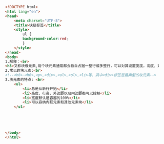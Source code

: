 
<BlogInfo title="21.块级标签" author="白日梦想猿" pv=0 read_times=0 pre_cost_time=0分25秒 category="css学习" tag_list="['css学习']" create_time="2020.07.18 15:56:44" update_time="2020.07.18 17:17:30" />

```html
<!DOCTYPE html>
<html lang="en">
<head>
    <meta charset="UTF-8">
    <title>块级标签</title>
    <style>
        ul {
        background-color:red;
        }
    </style>
</head>
<body>
1.解释：<br>
<h3>又称块级元素,每个块元素通常都会独自占据一整行或多整行，可以对其设置宽度，高度，对其等属性，常用于网页布局和网页结构的搭建</h3>
2.常见的块元素:<br>
<!--<h6>~<h6>,<p>,<div>,<ul>,<ol>,<li>等，其中<div>标签是最典型的块元素-->
3.块元素的特点: <br>
    <ul>
        <li>总是从新行开始</li>
        <li>高度，行高，外边距以及内边距都可以控制</li>
        <li>宽度默认是容器的100%</li>
        <li>可以容纳内联元素和其他元素块</li>
    </ul>





</body>
</html>
```
